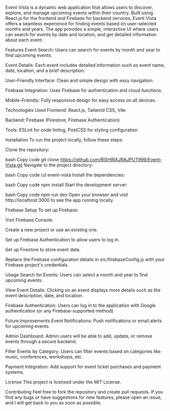 Event Vista is a dynamic web application that allows users to discover, explore, and manage upcoming events within their country. Built using React.js for the frontend and Firebase for backend services, Event Vista offers a seamless experience for finding events based on user-selected months and years. The app provides a simple, interactive UI where users can search for events by date and location, and get detailed information about each event.

Features
Event Search: Users can search for events by month and year to find upcoming events.

Event Details: Each event includes detailed information such as event name, date, location, and a brief description.

User-Friendly Interface: Clean and simple design with easy navigation.

Firebase Integration: Uses Firebase for authentication and cloud functions.

Mobile-Friendly: Fully responsive design for easy access on all devices.

Technologies Used
Frontend: React.js, Tailwind CSS, Vite

Backend: Firebase (Firestore, Firebase Authentication)

Tools: ESLint for code linting, PostCSS for styling configuration

Installation
To run the project locally, follow these steps:

Clone the repository:

bash
Copy code
git clone https://github.com/RISHIRAJRAJPUT999/Event-Vista.git
Navigate to the project directory:

bash
Copy code
cd event-vista
Install the dependencies:

bash
Copy code
npm install
Start the development server:

bash
Copy code
npm run dev
Open your browser and visit http://localhost:3000 to see the app running locally.

Firebase Setup
To set up Firebase:

Visit Firebase Console.

Create a new project or use an existing one.

Set up Firebase Authentication to allow users to log in.

Set up Firestore to store event data.

Replace the Firebase configuration details in src/firebaseConfig.js with your Firebase project's credentials.

Usage
Search for Events: Users can select a month and year to find upcoming events.

View Event Details: Clicking on an event displays more details such as the event description, date, and location.

Firebase Authentication: Users can log in to the application with Google authentication (or any Firebase-supported method).

Future Improvements
Event Notifications: Push notifications or email alerts for upcoming events.

Admin Dashboard: Admin users will be able to add, update, or remove events through a secure backend.

Filter Events by Category: Users can filter events based on categories like music, conferences, workshops, etc.

Payment Integration: Add support for event ticket purchases and payment systems.

License
This project is licensed under the MIT License.

Contributing
Feel free to fork the repository and create pull requests. If you find any bugs or have suggestions for new features, please open an issue, and I will get back to you as soon as possible.
